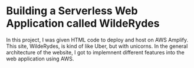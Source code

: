 # Building a Serverless Web Application called WildeRydes
In this project, I was given HTML code to deploy and host on AWS Amplify. This site, WildeRydes, is kind of like Uber, but with unicorns. In the general architecture of the website, I got to implemnent different features into the web application using AWS.
